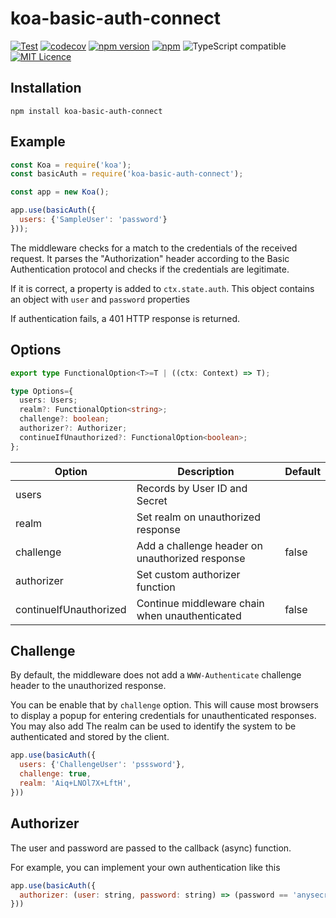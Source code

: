 # koa-basic-auth-connect

[![Test](https://github.com/syarig/koa-basic-auth-connect/actions/workflows/test.yml/badge.svg)](https://github.com/syarig/koa-basic-auth-connect/actions/workflows/test.yml)
[![codecov](https://codecov.io/gh/syarig/koa-basic-auth-connect/branch/main/graph/badge.svg?token=K6ALEM5DKI)](https://codecov.io/gh/syarig/koa-basic-auth-connect)
[![npm version](https://badge.fury.io/js/koa-basic-auth-connect.svg)](https://badge.fury.io/js/koa-basic-auth-connect)
[![npm](https://img.shields.io/npm/dm/koa-basic-auth-connect.svg)]()
![TypeScript compatible](https://img.shields.io/badge/typescript-compatible-brightgreen.svg)
[![MIT Licence](https://badges.frapsoft.com/os/mit/mit.svg?v=103)](https://opensource.org/licenses/mit-license.php)

## Installation

```shell
npm install koa-basic-auth-connect
```

## Example

```js
const Koa = require('koa');
const basicAuth = require('koa-basic-auth-connect');

const app = new Koa();

app.use(basicAuth({
  users: {'SampleUser': 'password'}
}));
```

The middleware checks for a match to the credentials of the received request. It parses the "Authorization" header
according to the Basic Authentication protocol and checks if the credentials are legitimate.

If it is correct, a property is added to `ctx.state.auth`. This object contains an object with `user` and `password`
properties

If authentication fails, a 401 HTTP response is returned.

## Options

```ts
export type FunctionalOption<T>=T | ((ctx: Context) => T);

type Options={
  users: Users;
  realm?: FunctionalOption<string>;
  challenge?: boolean;
  authorizer?: Authorizer;
  continueIfUnauthorized?: FunctionalOption<boolean>;
};
```

| Option    | Description                                                        | Default   |
|-----------|--------------------------------------------------------------------|-----------|
| users     | Records by User ID and Secret                                      |           |
| realm     | Set realm on unauthorized response                                 |  |
| challenge | Add a challenge header on unauthorized response | false     |
| authorizer          | Set custom authorizer function                                     |           |
|continueIfUnauthorized           | Continue middleware chain when unauthenticated                     | false     |

## Challenge

By default, the middleware does not add a `WWW-Authenticate` challenge header to the unauthorized response.

You can be enable that by `challenge` option. This will cause most browsers to display a popup for entering credentials
for unauthenticated responses. You may also add The realm can be used to identify the system to be authenticated and
stored by the client.

```js
app.use(basicAuth({
  users: {'ChallengeUser': 'psssword'},
  challenge: true,
  realm: 'Aiq+LNOl7X+LftH',
}))
```

## Authorizer

The user and password are passed to the callback (async) function.

For example, you can implement your own authentication like this

```js
app.use(basicAuth({
  authorizer: (user: string, password: string) => (password == 'anysecret')
}))
```
